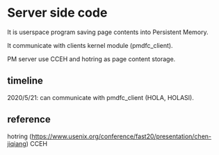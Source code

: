 # Server side code

It is userspace program saving page contents into Persistent Memory.

It communicate with clients kernel module (pmdfc_client).

PM server use CCEH and hotring as page content storage.


## timeline

2020/5/21: can communicate with pmdfc_client (HOLA, HOLASI).


## reference
hotring (https://www.usenix.org/conference/fast20/presentation/chen-jiqiang)
CCEH
